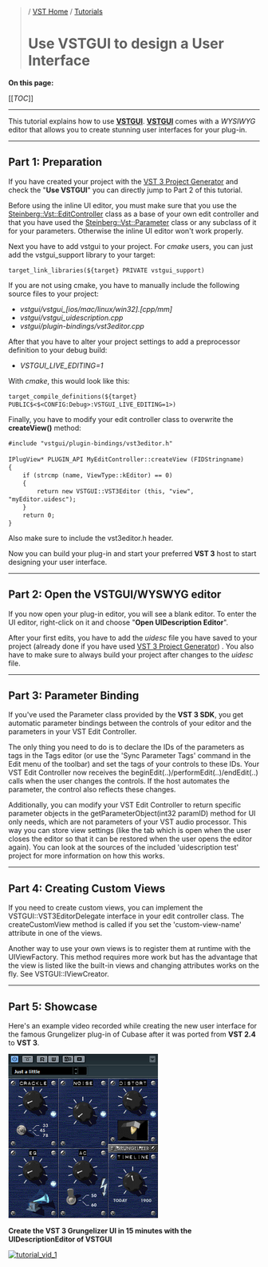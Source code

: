 >/ [VST Home](../index.md) / [Tutorials](../Tutorials/Index.md)
>
># Use VSTGUI to design a User Interface

**On this page:**

[[_TOC_]]

---

This tutorial explains how to use [**VSTGUI**](../What+is+the+VST+3+SDK/VSTGUI.md). [**VSTGUI**](../What+is+the+VST+3+SDK/VSTGUI.md) comes with a *WYSIWYG* editor that allows you to create stunning user interfaces for your plug-in.

---

## Part 1: Preparation

If you have created your project with the [VST 3 Project Generator](../What+is+the+VST+3+SDK/Project+Generator.md) and check the "**Use VSTGUI**" you can directly jump to Part 2 of this tutorial.

Before using the inline UI editor, you must make sure that you use the [Steinberg::Vst::EditController](https://steinbergmedia.github.io/vst3_doc/vstsdk/classSteinberg_1_1Vst_1_1EditController.html) class as a base of your own edit controller and that you have used the [Steinberg::Vst::Parameter](https://steinbergmedia.github.io/vst3_doc/vstsdk/classSteinberg_1_1Vst_1_1Parameter.html) class or any subclass of it for your parameters.
Otherwise the inline UI editor won't work properly.

Next you have to add vstgui to your project. For *cmake* users, you can just add the vstgui_support library to your target:

```
target_link_libraries(${target} PRIVATE vstgui_support)
```

If you are not using cmake, you have to manually include the following source files to your project:

- *vstgui/vstgui_[ios/mac/linux/win32].[cpp/mm]*
- *vstgui/vstgui_uidescription.cpp*
- *vstgui/plugin-bindings/vst3editor.cpp*

After that you have to alter your project settings to add a preprocessor definition to your debug build:

- *VSTGUI_LIVE_EDITING=1*

With *cmake*, this would look like this:

```
target_compile_definitions(${target} PUBLIC$<$<CONFIG:Debug>:VSTGUI_LIVE_EDITING=1>)
```

Finally, you have to modify your edit controller class to overwrite the **createView()** method:

```
#include "vstgui/plugin-bindings/vst3editor.h"

IPlugView* PLUGIN_API MyEditController::createView (FIDStringname)
{
    if (strcmp (name, ViewType::kEditor) == 0)
    {
        return new VSTGUI::VST3Editor (this, "view", "myEditor.uidesc");
    }
    return 0;
}
```

Also make sure to include the vst3editor.h header.

Now you can build your plug-in and start your preferred **VST 3** host to start designing your user interface.

---

## Part 2: Open the VSTGUI/WYSWYG editor

If you now open your plug-in editor, you will see a blank editor. To enter the UI editor, right-click on it and choose "**Open UIDescription Editor**".

After your first edits, you have to add the *uidesc* file you have saved to your project (already done if you have used [VST 3 Project Generator](../What+is+the+VST+3+SDK/Project+Generator.md)) . You also have to make sure to always build your project after changes to the *uidesc* file.

---

## Part 3: Parameter Binding

If you've used the Parameter class provided by the **VST 3 SDK**, you get automatic parameter bindings between the controls of your editor and the parameters in your VST Edit Controller.

The only thing you need to do is to declare the IDs of the parameters as tags in the Tags editor (or use the 'Sync Parameter Tags' command in the Edit menu of the toolbar) and set the tags of your controls to these IDs. Your VST Edit Controller now receives the beginEdit(..)/performEdit(..)/endEdit(..) calls when the user changes the controls. If the host automates the parameter, the control also reflects these changes.

Additionally, you can modify your VST Edit Controller to return specific parameter objects in the getParameterObject(int32 paramID) method for UI only needs, which are not parameters of your VST audio processor. This way you can store view settings (like the tab which is open when the user closes the editor so that it can be restored when the user opens the editor again). You can look at the sources of the included 'uidescription test' project for more information on how this works.

---

## Part 4: Creating Custom Views

If you need to create custom views, you can implement the VSTGUI::VST3EditorDelegate interface in your edit controller class. The createCustomView method is called if you set the 'custom-view-name' attribute in one of the views.

Another way to use your own views is to register them at runtime with the UIViewFactory. This method requires more work but has the advantage that the view is listed like the built-in views and changing attributes works on the fly. See VSTGUI::IViewCreator.

---

## Part 5: Showcase

Here's an example video recorded while creating the new user interface for the famous Grungelizer plug-in of Cubase after it was ported from **VST 2.4** to **VST 3**.

![tutorials_5](../../resources/tutorials_5.png)

**Create the VST 3 Grungelizer UI in 15 minutes with the UIDescriptionEditor of VSTGUI**

[![tutorial_vid_1](https://i.ytimg.com/vi/0zFT6bo2Dig/maxresdefault.jpg)](https://www.youtube.com/watch?v=0zFT6bo2Dig)

